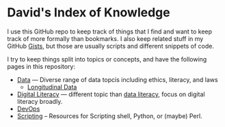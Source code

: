 # David's Index of Knowledge
I use this GitHub repo to keep track of things that I find and want to keep track of more formally than bookmarks. I also keep related stuff in my GitHub [Gists](https://gist.github.com/david-sanabria), but those are usually scripts and different snippets of code.

I try to keep things split into topics or concepts, and have the following pages in this repository:
* [Data](./data.md) — Diverse range of data topcis including ethics, literacy, and laws
  * [Longitudinal Data](./data-longitudinal.md)
* [Digital Literacy](./digital-literacy.md) — different topic than [data literacy](./data.md), focus on digital literacy broadly.
* [DevOps](./devops.md)
* [Scripting](./scripting.md) – Resources for Scripting shell, Python, or (maybe) Perl. 

